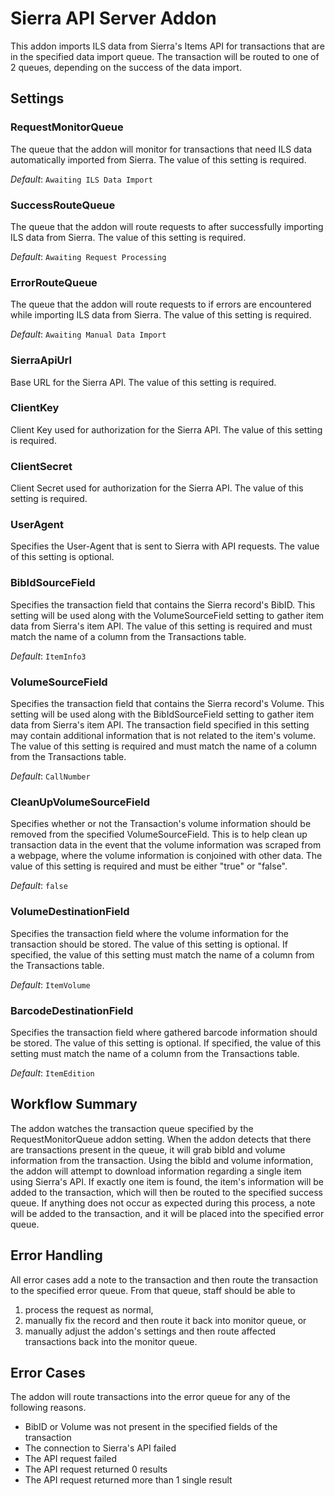 # Sierra API Server Addon

This addon imports ILS data from Sierra's Items API for transactions that are in the specified data import queue. The transaction will be routed to one of 2 queues, depending on the success of the data import.

## Settings

### RequestMonitorQueue

The queue that the addon will monitor for transactions that need ILS data automatically imported from Sierra. The value of this setting is required.

*Default*: `Awaiting ILS Data Import`

### SuccessRouteQueue

The queue that the addon will route requests to after successfully importing ILS data from Sierra. The value of this setting is required.

*Default*: `Awaiting Request Processing`

### ErrorRouteQueue

The queue that the addon will route requests to if errors are encountered while importing ILS data from Sierra. The value of this setting is required.

*Default*: `Awaiting Manual Data Import`


### SierraApiUrl

Base URL for the Sierra API. The value of this setting is required.

### ClientKey

Client Key used for authorization for the Sierra API. The value of this setting is required.

### ClientSecret

Client Secret used for authorization for the Sierra API. The value of this setting is required.

### UserAgent

Specifies the User-Agent that is sent to Sierra with API requests. The value of this setting is optional.


### BibIdSourceField

Specifies the transaction field that contains the Sierra record's BibID. This setting will be used along with the VolumeSourceField setting to gather item data from Sierra's item API. The value of this setting is required and must match the name of a column from the Transactions table.

*Default*: `ItemInfo3`

### VolumeSourceField

Specifies the transaction field that contains the Sierra record's Volume. This setting will be used along with the BibIdSourceField setting to gather item data from Sierra's item API. The transaction field specified in this setting may contain additional information that is not related to the item's volume. The value of this setting is required and must match the name of a column from the Transactions table.

*Default*: `CallNumber`

### CleanUpVolumeSourceField

Specifies whether or not the Transaction's volume information should be removed from the specified VolumeSourceField. This is to help clean up transaction data in the event that the volume information was scraped from a webpage, where the volume information is conjoined with other data. The value of this setting is required and must be either "true" or "false".

*Default*: `false`

### VolumeDestinationField

Specifies the transaction field where the volume information for the transaction should be stored. The value of this setting is optional. If specified, the value of this setting must match the name of a column from the Transactions table.

*Default*: `ItemVolume`

### BarcodeDestinationField

Specifies the transaction field where gathered barcode information should be stored. The value of this setting is optional. If specified, the value of this setting must match the name of a column from the Transactions table.

*Default*: `ItemEdition`


## Workflow Summary

The addon watches the transaction queue specified by the RequestMonitorQueue addon setting. When the addon detects that there are transactions present in the queue, it will grab bibId and volume information from the transaction. Using the bibId and volume information, the addon will attempt to download information regarding a single item using Sierra's API. If exactly one item is found, the item's information will be added to the transaction, which will then be routed to the specified success queue. If anything does not occur as expected during this process, a note will be added to the transaction, and it will be placed into the specified error queue.

## Error Handling

All error cases add a note to the transaction and then route the transaction to the specified error queue. From that queue, staff should be able to

1. process the request as normal,
2. manually fix the record and then route it back into monitor queue, or
3. manually adjust the addon's settings and then route affected transactions back into the monitor queue.

## Error Cases

The addon will route transactions into the error queue for any of the following reasons.

- BibID or Volume was not present in the specified fields of the transaction
- The connection to Sierra's API failed
- The API request failed
- The API request returned 0 results
- The API request returned more than 1 single result